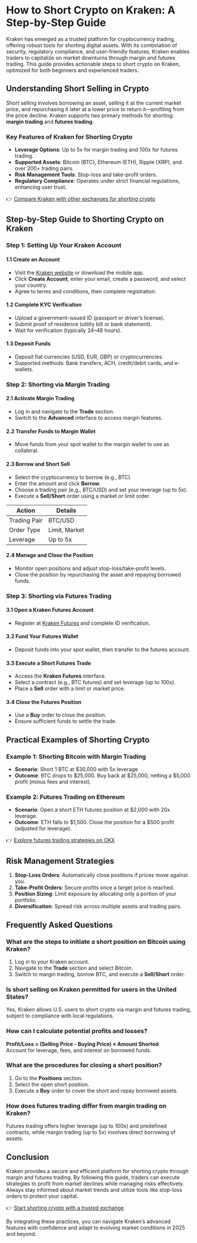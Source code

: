 # How to Short Crypto on Kraken: A Step-by-Step Guide  

Kraken has emerged as a trusted platform for cryptocurrency trading, offering robust tools for shorting digital assets. With its combination of security, regulatory compliance, and user-friendly features, Kraken enables traders to capitalize on market downturns through margin and futures trading. This guide provides actionable steps to short crypto on Kraken, optimized for both beginners and experienced traders.  

## Understanding Short Selling in Crypto  

Short selling involves borrowing an asset, selling it at the current market price, and repurchasing it later at a lower price to return it—profiting from the price decline. Kraken supports two primary methods for shorting: **margin trading** and **futures trading**.  

### Key Features of Kraken for Shorting Crypto  
- **Leverage Options**: Up to 5x for margin trading and 100x for futures trading.  
- **Supported Assets**: Bitcoin (BTC), Ethereum (ETH), Ripple (XRP), and over 200+ trading pairs.  
- **Risk Management Tools**: Stop-loss and take-profit orders.  
- **Regulatory Compliance**: Operates under strict financial regulations, enhancing user trust.  

👉 [Compare Kraken with other exchanges for shorting crypto](https://bit.ly/okx-bonus)  

## Step-by-Step Guide to Shorting Crypto on Kraken  

### Step 1: Setting Up Your Kraken Account  

#### 1.1 Create an Account  
- Visit the [Kraken website](https://www.kraken.com/) or download the mobile app.  
- Click **Create Account**, enter your email, create a password, and select your country.  
- Agree to terms and conditions, then complete registration.  

#### 1.2 Complete KYC Verification  
- Upload a government-issued ID (passport or driver’s license).  
- Submit proof of residence (utility bill or bank statement).  
- Wait for verification (typically 24–48 hours).  

#### 1.3 Deposit Funds  
- Deposit fiat currencies (USD, EUR, GBP) or cryptocurrencies.  
- Supported methods: Bank transfers, ACH, credit/debit cards, and e-wallets.  

### Step 2: Shorting via Margin Trading  

#### 2.1 Activate Margin Trading  
- Log in and navigate to the **Trade** section.  
- Switch to the **Advanced** interface to access margin features.  

#### 2.2 Transfer Funds to Margin Wallet  
- Move funds from your spot wallet to the margin wallet to use as collateral.  

#### 2.3 Borrow and Short Sell  
- Select the cryptocurrency to borrow (e.g., BTC).  
- Enter the amount and click **Borrow**.  
- Choose a trading pair (e.g., BTC/USD) and set your leverage (up to 5x).  
- Execute a **Sell/Short** order using a market or limit order.  

| **Action** | **Details** |  
|------------|-------------|  
| Trading Pair | BTC/USD |  
| Order Type | Limit, Market |  
| Leverage | Up to 5x |  

#### 2.4 Manage and Close the Position  
- Monitor open positions and adjust stop-loss/take-profit levels.  
- Close the position by repurchasing the asset and repaying borrowed funds.  

### Step 3: Shorting via Futures Trading  

#### 3.1 Open a Kraken Futures Account  
- Register at [Kraken Futures](https://futures.kraken.com/) and complete ID verification.  

#### 3.2 Fund Your Futures Wallet  
- Deposit funds into your spot wallet, then transfer to the futures account.  

#### 3.3 Execute a Short Futures Trade  
- Access the **Kraken Futures** interface.  
- Select a contract (e.g., BTC futures) and set leverage (up to 100x).  
- Place a **Sell** order with a limit or market price.  

#### 3.4 Close the Futures Position  
- Use a **Buy** order to close the position.  
- Ensure sufficient funds to settle the trade.  

## Practical Examples of Shorting Crypto  

### Example 1: Shorting Bitcoin with Margin Trading  
- **Scenario**: Short 1 BTC at $30,000 with 5x leverage.  
- **Outcome**: BTC drops to $25,000. Buy back at $25,000, netting a $5,000 profit (minus fees and interest).  

### Example 2: Futures Trading on Ethereum  
- **Scenario**: Open a short ETH futures position at $2,000 with 20x leverage.  
- **Outcome**: ETH falls to $1,500. Close the position for a $500 profit (adjusted for leverage).  

👉 [Explore futures trading strategies on OKX](https://bit.ly/okx-bonus)  

## Risk Management Strategies  

1. **Stop-Loss Orders**: Automatically close positions if prices move against you.  
2. **Take-Profit Orders**: Secure profits once a target price is reached.  
3. **Position Sizing**: Limit exposure by allocating only a portion of your portfolio.  
4. **Diversification**: Spread risk across multiple assets and trading pairs.  

## Frequently Asked Questions  

### What are the steps to initiate a short position on Bitcoin using Kraken?  
1. Log in to your Kraken account.  
2. Navigate to the **Trade** section and select Bitcoin.  
3. Switch to margin trading, borrow BTC, and execute a **Sell/Short** order.  

### Is short selling on Kraken permitted for users in the United States?  
Yes, Kraken allows U.S. users to short crypto via margin and futures trading, subject to compliance with local regulations.  

### How can I calculate potential profits and losses?  
**Profit/Loss = (Selling Price - Buying Price) × Amount Shorted**  
Account for leverage, fees, and interest on borrowed funds.  

### What are the procedures for closing a short position?  
1. Go to the **Positions** section.  
2. Select the open short position.  
3. Execute a **Buy** order to cover the short and repay borrowed assets.  

### How does futures trading differ from margin trading on Kraken?  
Futures trading offers higher leverage (up to 100x) and predefined contracts, while margin trading (up to 5x) involves direct borrowing of assets.  

## Conclusion  

Kraken provides a secure and efficient platform for shorting crypto through margin and futures trading. By following this guide, traders can execute strategies to profit from market declines while managing risks effectively. Always stay informed about market trends and utilize tools like stop-loss orders to protect your capital.  

👉 [Start shorting crypto with a trusted exchange](https://bit.ly/okx-bonus)  

By integrating these practices, you can navigate Kraken’s advanced features with confidence and adapt to evolving market conditions in 2025 and beyond.